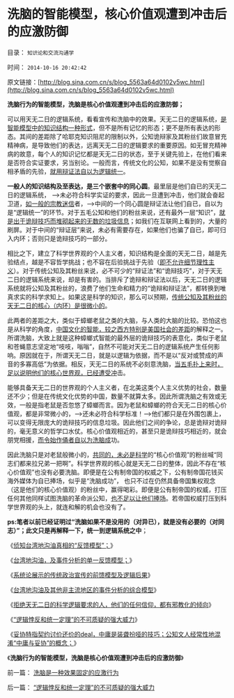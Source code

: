 # 洗脑的智能模型，核心价值观遭到冲击后的应激防御

目录： `知识论和交流沟通学` 

时间： `2014-10-16 20:42:42` 

原文链接：[http://blog.sina.com.cn/s/blog_5563a64d0102v5wc.html](http://blog.sina.com.cn/s/blog_5563a64d0102v5wc.html)

**洗脑行为的智能模型，洗脑是核心价值观遭到冲击后的应激防御；**

可以用天无二日的逻辑系统，看看宣传和洗脑中的效果。天无二日的逻辑系统，[是智能模型中的知识结构一种形式](../../../2014/3/7/“科学，知识”的概念和不同的口径.md)，但不是所有记忆的形态；更不是所有表达的形态。其间的差距除了哈耶克知识阻尼的限制以外，公知诡辩家及其粉丝们故意冒充精神病，是导致他们的表达，远离天无二日的逻辑要求的重要原因。如无冒充精神病的故意，每个人的知识记忆都是天无二日的状态，至于关键先验上，在他们看来是否符合实证要求，另当别论。一般而言，传统文化的公知，如果不是没有觉察自相矛盾的先验，[就用辩证法自以为逻辑统一](../../../2010/1/4/辩证法只是哲学意义上的个人信念.md)。

**一般人的知识结构及至表达，是三个嵌套中的同心圆**。最里层是他们自已的天无二日的逻辑系统，
——>未必符合科学实证的要求，因此一旦遭到冲击，他们就会奋起卫道，[如一般的宗教迷信](../../../2014/9/10/中国传统政治厚黑学，试图回避本土基督教存在邪教化的事实；.md)者，——>中间的一个同心圆是辩证法让他们自已，自以为是“逻辑统一”的环节。对于五毛公知和他们的粉丝来说，还有最外一层“知识”，[就是出于诡辩技巧而堆砌起来的无数的垃圾信息](../../../2011/1/30/原始群居动物的人类行为.md)；如我们在互联网上看到的，大量的刷屏。对于中间的“辩证层”来说，未必有需要存在，如果他们也骗了自已，即可归入内环；否则只是诡辩技巧的一部分。

相比之下，建立了科学世界观的个人主义者，知识结构是全面的天无二日，越是先验结点，越是不容哲学挑战；也不容在后验挑战于先验（[即不允许细节理性主义](../../../2014/9/13/科学的世界观和方法论，与传统公知，逻辑冲突不可调和；.md)）。对于传统公知及其粉丝来说，必不可少的“辩证法”和“诡辩技巧”，对于天无二日的逻辑系统来说，却是有害的。当排斥了诡辩和辩证法以后，天无二日的逻辑系统就将公知及其粉丝的，浪费了他们生命和精力的“诡辩和辩证法”，都转换到唯真求实的科学求知上。如果这是科学的知识，那么可以预期，[传统公知及其粉丝的天无二日的核心（内环）是很微小的](../../../2011/2/3/人科动物的生物行为分析和进化规律.md)。

此两者的差距之大，类似于蟑螂老鼠之类的大脑，与人类的大脑的比较。恐怕这也是从科学的角度，[中国文化的智能，较之西方特别是美国社会的差距](../../../2009/6/18/科学是实证集；为什么诺贝尔不喜欢中国传统文化.md)的解释之一。所谓洗脑，大致上就是这种蟑螂式智能的最外层的诡辩技巧的表意化，类似于老鼠和苍蝇意志坚定地“吱吱，嗡嗡”，自然不可能对天无二日的逻辑系统产生任何影响。原因就在于，所谓天无二日，就是以逻辑为依据，而不是以“反对或赞成的声音的多寡高低”为依据。相反，天无二日的系统不必刻意洗脑，[当五毛扑上来时，足以说明他们的核心世界观，已经遭受冲](../../../2014/5/17/从中国论坛兴旺特点，观察中国传统的愚昧；.md)击。

能够具备天无二日的世界观的个人主义者，在北美这类个人主义优势的社会，数量还不少；但是在传统文化优势的中国，数量不就算太多。因此所谓洗脑之有效或无效，一般是指老鼠是否忽悠了蟑螂而言。因为老鼠和蟑螂的符合天无二日的核心价值观，都是非常微小的，——>还未必符合科学标准！——>他们都只是在外围包裹上，可以变得无限庞大的诡辩技巧的信息垃圾。因此他们之间的争论，总是诡辩对诡辩的，毫无意义的哲学口水仗。核心价值观相近的，甚至只是诡辩技巧相近的，就会朋党相援，[而令始作俑者自以为洗脑成](../../../2012/8/23/细节理性主义的自导自演.md)功。

因此洗脑只是对老鼠般微小的，[共同的，未必是科学](../../../2013/8/23/人权是不可让渡的，信仰就必定是个体的.md)的“核心价值观”的粉丝喊“同志们都来拉兄弟一把啊”。科学世界观的核心就是天无二日的整体，因此不存在“核心价值观”也没有必要洗脑。即便是在公有制帝国的权威之下，公有制帝国花钱买海外媒体为自已捧场，似乎是“洗脑成功”，
也只不过在仍然具备帝国集权观念（这是他们的核心价值观）的粉丝中，赢得喝彩。即便是公有制帝国的权威，打压任何其他同样试图洗脑的革命派公知，[也不足以让他们捧场](../../../2012/5/6/洗脑业的主流是公害知识分子.md)。若帝国权威打压到科学世界观的头上，就连和解的机会也没有了。

**ps:笔者以前已经证明过“洗脑如果不是没用的（对异已），就是没有必要的（对同志）”；此文只是再解释一下，统一到逻辑系统之中**；

《[侦知台湾地沟油真相的“反馈模型”；](../../../2014/10/1/侦知台湾地沟油真相的“反馈模型”.md)》

《[台湾地沟油，及事件分析的单一反馈模型；](../../../2014/10/2/台湾地沟油，及事件分析的单一反馈模型；.md)》

《[系统论展示的传统政治宣传的前馈模型及逻辑后果](../../../2014/10/4/系统论展示的传统政治宣传的前馈模型及逻辑后果.md)》

《[台湾地沟油及其他非主流地区的事件分析的综合模型](../../../2014/10/5/台湾地沟油及其他非主流地区的事件分析的综合模型.md)》

《[拒绝天无二日的科学逻辑要求的人，他们的任何信仰，都有邪教化的倾向](../../../2014/10/7/拒绝科学逻辑的任何人的任何信仰，都有邪教化的本能.md)》

《[“逻辑悖反和统一定理”的不可质疑的强大威力](../../../2014/10/14/“逻辑悖反和统一定理”的不可质疑的强大威力.md)》

《[妥协特指契约讨价还价的deal，中庸是装聋扮哑的技巧；公知文人经常性地混淆“中庸与妥协”的概念；](../../../2014/10/15/中庸与妥协的区别，不可能“与自相矛盾”妥协.md)》

《**洗脑行为的智能模型，洗脑是核心价值观遭到冲击后的应激防御**》

前一篇： [洗脑是一种效果固定的应激行为](../../../2014/10/17/洗脑是一种效果固定的应激行为.md)

后一篇： [“逻辑悖反和统一定理”的不可质疑的强大威力](../../../2014/10/14/“逻辑悖反和统一定理”的不可质疑的强大威力.md)

